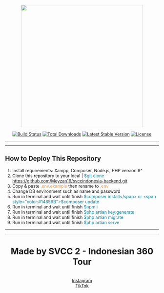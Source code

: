 <p align="center"><a href="https://laravel.com" target="_blank"><img src="https://raw.githubusercontent.com/laravel/art/master/logo-lockup/5%20SVG/2%20CMYK/1%20Full%20Color/laravel-logolockup-cmyk-red.svg" width="400"></a></p>

<p align="center">
<a href="https://travis-ci.org/laravel/framework"><img src="https://travis-ci.org/laravel/framework.svg" alt="Build Status"></a>
<a href="https://packagist.org/packages/laravel/framework"><img src="https://img.shields.io/packagist/dt/laravel/framework" alt="Total Downloads"></a>
<a href="https://packagist.org/packages/laravel/framework"><img src="https://img.shields.io/packagist/v/laravel/framework" alt="Latest Stable Version"></a>
<a href="https://packagist.org/packages/laravel/framework"><img src="https://img.shields.io/packagist/l/laravel/framework" alt="License"></a>
</p>



<hr>
<hr>

## How to Deploy This Repository
1. Install requirements: Xampp, Composer, Node.js, PHP version 8^ 
2. Clone this repository to your local | <span style="color: #14859B">$git clone https://github.com/Meyzan16/svccindonesia-backend.git </span>
3. Copy & paste <span style="color: #EB913F">.env.example</span> then rename to <span style="color: #EB913F">.env</span>
4. Change DB environment such as name and password 
5. Run in terminal and wait until finish <span style="color: #14859B">$composer install</span> or <span style="color:#14859B">$composer update</span>
6. Run in terminal and wait until finish <span style="color: #14859B">$npm i</span>
7. Run in terminal and wait until finish <span style="color: #14859B">$php artian key:generate</span>
8. Run in terminal and wait until finish <span style="color: #14859B">$php artian migrate</span>
9. Run in terminal and wait until finish <span style="color: #14859B">$php artian serve</span>

<hr>
<hr>

<h1 align="center">Made by SVCC 2 - Indonesian 360 Tour</h1>
<p align="center">
<br>
<a href="https://instagram.com/id360tour"> Instagram</a>
<br>
<a href="https://www.tiktok.com/@id360tour"> TikTok</a>
</p>

